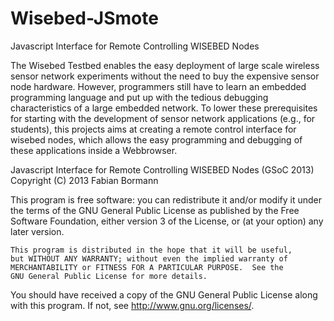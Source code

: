 Wisebed-JSmote
==============

Javascript Interface for Remote Controlling WISEBED Nodes

The Wisebed Testbed enables the easy deployment of large scale wireless sensor network 
experiments without the need to buy the expensive sensor node hardware. However, 
programmers still have to learn an embedded programming language and put up with the tedious 
debugging characteristics of a large embedded network. To lower these prerequisites for starting 
with the development of sensor network applications (e.g., for students), 
this projects aims at creating a remote control interface for wisebed nodes, 
which allows the easy programming and debugging of these applications inside a Webbrowser.

Javascript Interface for Remote Controlling WISEBED Nodes (GSoC 2013)
Copyright (C) 2013  Fabian Bormann

This program is free software: you can redistribute it and/or modify
it under the terms of the GNU General Public License as published by
the Free Software Foundation, either version 3 of the License, or
(at your option) any later version.

    This program is distributed in the hope that it will be useful,
    but WITHOUT ANY WARRANTY; without even the implied warranty of
    MERCHANTABILITY or FITNESS FOR A PARTICULAR PURPOSE.  See the
    GNU General Public License for more details.

You should have received a copy of the GNU General Public License
along with this program.  If not, see <http://www.gnu.org/licenses/>.
